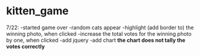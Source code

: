 # kitten_game

7/22:
-started game over
-random cats appear
-highlight (add border to) the winning photo, when clicked
-increase the total votes for the winning photo by one, when clicked
-add jquery
-add chart **the chart does not tally the votes correctly**


